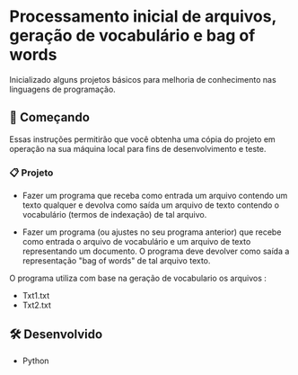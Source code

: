 # Processamento inicial de arquivos, geração de vocabulário e bag of words

Inicializado alguns projetos básicos para melhoria de conhecimento nas linguagens de programação.

## 🚀 Começando

Essas instruções permitirão que você obtenha uma cópia do projeto em operação na sua máquina local para fins de desenvolvimento e teste.

### 📋 Projeto

* Fazer um programa que receba como entrada um arquivo contendo um texto qualquer e devolva como saída um arquivo de texto contendo o vocabulário (termos de indexação) de tal arquivo.

* Fazer um programa (ou ajustes no seu programa anterior) que recebe como entrada o arquivo de vocabulário e um arquivo de texto representando um documento. O programa deve devolver como saída a representação "bag of words" de tal arquivo texto.

O programa utiliza com base na geração de vocabulario os arquivos :

* Txt1.txt
* Txt2.txt

## 🛠️ Desenvolvido

* Python
